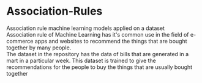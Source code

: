 # Association-Rules
Association rule machine learning models applied on a dataset
</br>
Association rule of Machine Learning has it's common use in the field of e-commerce apps and websites to recommend the things that are bought together by many people.
</br>
The dataset in the repository has the data of bills that are generated in a mart in a particular week. This dataset is trained to give the recommendations for the people to buy the things that are usually bought together
